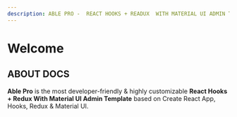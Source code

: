 ```yaml
---
description: ABLE PRO -  REACT HOOKS + READUX  WITH MATERIAL UI ADMIN TEMPLATE
---
```


# Welcome

## ABOUT DOCS

**Able Pro** is the most developer-friendly & highly customizable **React Hooks + Redux With Material UI Admin Template** based on Create React App, Hooks, Redux & Material UI.

